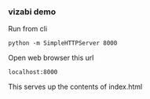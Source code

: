 ### vizabi demo

Run from cli

`python -m SimpleHTTPServer 8000`

Open web browser this url

`localhost:8000`

This serves up the contents of index.html
